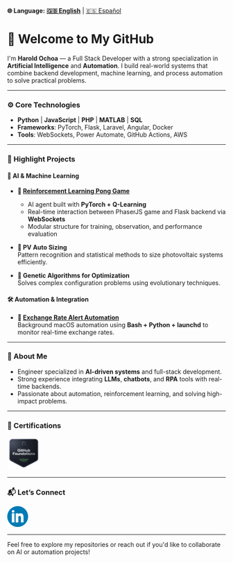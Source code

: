 **🌐 Language:** **[🇬🇧 English](https://github.com/Harold2828)** | [🇪🇸 Español](README_ES.md)

# 👋 Welcome to My GitHub

I'm **Harold Ochoa** — a Full Stack Developer with a strong specialization in **Artificial Intelligence** and **Automation**. I build real-world systems that combine backend development, machine learning, and process automation to solve practical problems.

---

### ⚙️ Core Technologies
- **Python** | **JavaScript** | **PHP** | **MATLAB** | **SQL**
- **Frameworks**: PyTorch, Flask, Laravel, Angular, Docker
- **Tools**: WebSockets, Power Automate, GitHub Actions, AWS

---

### 🧠 Highlight Projects

#### 🤖 AI & Machine Learning
- **🏓 [Reinforcement Learning Pong Game](https://github.com/Harold2828/ReinforcementLearningPong)**  
  - AI agent built with **PyTorch + Q-Learning**  
  - Real-time interaction between PhaserJS game and Flask backend via **WebSockets**
  - Modular structure for training, observation, and performance evaluation

- **🔆 PV Auto Sizing**  
  Pattern recognition and statistical methods to size photovoltaic systems efficiently.

- **🧬 Genetic Algorithms for Optimization**  
  Solves complex configuration problems using evolutionary techniques.

#### 🛠️ Automation & Integration
- **💱 [Exchange Rate Alert Automation](https://github.com/Harold2828/ExchangeAlert)**  
  Background macOS automation using **Bash + Python + launchd** to monitor real-time exchange rates.
  
---

### 📌 About Me
- Engineer specialized in **AI-driven systems** and full-stack development.
- Strong experience integrating **LLMs**, **chatbots**, and **RPA** tools with real-time backends.
- Passionate about automation, reinforcement learning, and solving high-impact problems.

---

### 📜 Certifications

<a href="https://www.credly.com/badges/fe422938-d349-4627-b26f-33c088348fd0" rel="nofollow">
   <img src="Images/github_foundations.png" alt="GithubFoundations" width=15% height=15%>
</a>

---

### 📬 Let’s Connect

[![LinkedIn](Images/LinkedIn.png)](https://www.linkedin.com/in/harold-oswaldo-ochoa-buitrago)

---

Feel free to explore my repositories or reach out if you'd like to collaborate on AI or automation projects!
